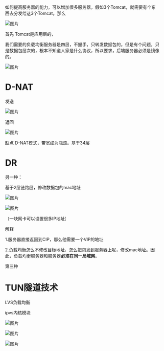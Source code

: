 如何提高服务器的能力，可以增加很多服务器，假如3个Tomcat，就需要有个东西去分发给这3个Tomcat，那么

![图片](https://uploader.shimo.im/f/5yLgfoMqJqM5saYb.png!thumbnail)

首先 Tomcat是应用层的，

我们需要的负载均衡服务器是四层，不握手，只转发数据包的，但是有个问题，只是数据包层次的，根本不知道人家是什么协议，所以要求，后端服务器必须是镜像的。

![图片](https://uploader.shimo.im/f/l38YCz9yGYg8U0sw.png!thumbnail)

# D-NAT

发送

![图片](https://uploader.shimo.im/f/mx5tdH6WPpcIAgmF.png!thumbnail)

返回

![图片](https://uploader.shimo.im/f/gA91o13Uue0QIp9y.png!thumbnail)

缺点 D-NAT模式，带宽成为瓶颈。基于34层

# DR

另一种：

基于2层链路层，修改数据包的mac地址

![图片](https://uploader.shimo.im/f/Mz6y7Q062KMp4J45.png!thumbnail)

![图片](https://uploader.shimo.im/f/KhfIcRD9qDslx0bt.png!thumbnail)

（一块网卡可以设置很多IP地址）

解释

1.服务器直接返回到CIP，那么他需要一个VIP的地址

2.负载均衡怎么不修改目标地址，怎么把包发到服务器上呢，修改mac地址。因此，负载均衡服务器和服务器**必须在同一局域网**。

第三种

# TUN隧道技术





LVS负载均衡 

ipvs内核模块

![图片](https://uploader.shimo.im/f/fXHYvNPJFtMeIS1i.png!thumbnail)

![图片](https://uploader.shimo.im/f/yFbNA3KvKbADDyHa.png!thumbnail)

![图片](https://uploader.shimo.im/f/V0RYCBvpKA4X84i6.png!thumbnail)


